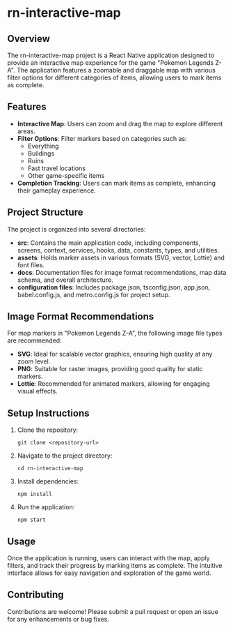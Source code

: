 # rn-interactive-map

## Overview
The rn-interactive-map project is a React Native application designed to provide an interactive map experience for the game "Pokemon Legends Z-A". The application features a zoomable and draggable map with various filter options for different categories of items, allowing users to mark items as complete.

## Features
- **Interactive Map**: Users can zoom and drag the map to explore different areas.
- **Filter Options**: Filter markers based on categories such as:
  - Everything
  - Buildings
  - Ruins
  - Fast travel locations
  - Other game-specific items
- **Completion Tracking**: Users can mark items as complete, enhancing their gameplay experience.

## Project Structure
The project is organized into several directories:
- **src**: Contains the main application code, including components, screens, context, services, hooks, data, constants, types, and utilities.
- **assets**: Holds marker assets in various formats (SVG, vector, Lottie) and font files.
- **docs**: Documentation files for image format recommendations, map data schema, and overall architecture.
- **configuration files**: Includes package.json, tsconfig.json, app.json, babel.config.js, and metro.config.js for project setup.

## Image Format Recommendations
For map markers in "Pokemon Legends Z-A", the following image file types are recommended:
- **SVG**: Ideal for scalable vector graphics, ensuring high quality at any zoom level.
- **PNG**: Suitable for raster images, providing good quality for static markers.
- **Lottie**: Recommended for animated markers, allowing for engaging visual effects.

## Setup Instructions
1. Clone the repository:
   ```
   git clone <repository-url>
   ```
2. Navigate to the project directory:
   ```
   cd rn-interactive-map
   ```
3. Install dependencies:
   ```
   npm install
   ```
4. Run the application:
   ```
   npm start
   ```

## Usage
Once the application is running, users can interact with the map, apply filters, and track their progress by marking items as complete. The intuitive interface allows for easy navigation and exploration of the game world.

## Contributing
Contributions are welcome! Please submit a pull request or open an issue for any enhancements or bug fixes.